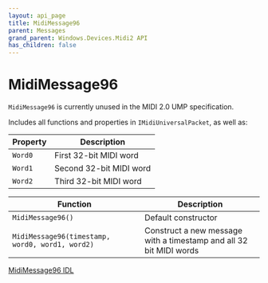 ```yaml
---
layout: api_page
title: MidiMessage96
parent: Messages
grand_parent: Windows.Devices.Midi2 API
has_children: false
---
```


# MidiMessage96

`MidiMessage96` is currently unused in the MIDI 2.0 UMP specification.

Includes all functions and properties in `IMidiUniversalPacket`, as well as:

| Property | Description |
| -------- | ----------- |
| `Word0` | First 32-bit MIDI word |
| `Word1` | Second 32-bit MIDI word |
| `Word2` | Third 32-bit MIDI word |

| Function | Description |
| -------- | ----------- |
| `MidiMessage96()` | Default constructor |
| `MidiMessage96(timestamp, word0, word1, word2)` | Construct a new message with a timestamp and all 32 bit MIDI words |

[MidiMessage96 IDL](https://github.com/microsoft/MIDI/blob/main/src/api/Client/Midi2Client/MidiMessage96.idl)


